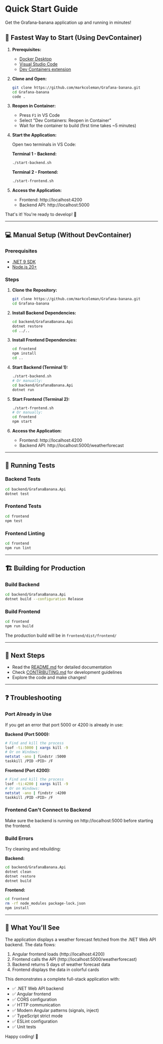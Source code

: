 # Quick Start Guide

Get the Grafana-banana application up and running in minutes!

## 🚀 Fastest Way to Start (Using DevContainer)

1. **Prerequisites:**
   - [Docker Desktop](https://www.docker.com/products/docker-desktop)
   - [Visual Studio Code](https://code.visualstudio.com/)
   - [Dev Containers extension](https://marketplace.visualstudio.com/items?itemName=ms-vscode-remote.remote-containers)

2. **Clone and Open:**
   ```bash
   git clone https://github.com/markcoleman/Grafana-banana.git
   cd Grafana-banana
   code .
   ```

3. **Reopen in Container:**
   - Press `F1` in VS Code
   - Select "Dev Containers: Reopen in Container"
   - Wait for the container to build (first time takes ~5 minutes)

4. **Start the Application:**

   Open two terminals in VS Code:

   **Terminal 1 - Backend:**
   ```bash
   ./start-backend.sh
   ```

   **Terminal 2 - Frontend:**
   ```bash
   ./start-frontend.sh
   ```

5. **Access the Application:**
   - Frontend: http://localhost:4200
   - Backend API: http://localhost:5000

That's it! You're ready to develop! 🎉

---

## 💻 Manual Setup (Without DevContainer)

### Prerequisites

- [.NET 9 SDK](https://dotnet.microsoft.com/download/dotnet/9.0)
- [Node.js 20+](https://nodejs.org/)

### Steps

1. **Clone the Repository:**
   ```bash
   git clone https://github.com/markcoleman/Grafana-banana.git
   cd Grafana-banana
   ```

2. **Install Backend Dependencies:**
   ```bash
   cd backend/GrafanaBanana.Api
   dotnet restore
   cd ../..
   ```

3. **Install Frontend Dependencies:**
   ```bash
   cd frontend
   npm install
   cd ..
   ```

4. **Start Backend (Terminal 1):**
   ```bash
   ./start-backend.sh
   # Or manually:
   cd backend/GrafanaBanana.Api
   dotnet run
   ```

5. **Start Frontend (Terminal 2):**
   ```bash
   ./start-frontend.sh
   # Or manually:
   cd frontend
   npm start
   ```

6. **Access the Application:**
   - Frontend: http://localhost:4200
   - Backend API: http://localhost:5000/weatherforecast

---

## 🧪 Running Tests

### Backend Tests
```bash
cd backend/GrafanaBanana.Api
dotnet test
```

### Frontend Tests
```bash
cd frontend
npm test
```

### Frontend Linting
```bash
cd frontend
npm run lint
```

---

## 🏗️ Building for Production

### Build Backend
```bash
cd backend/GrafanaBanana.Api
dotnet build --configuration Release
```

### Build Frontend
```bash
cd frontend
npm run build
```

The production build will be in `frontend/dist/frontend/`

---

## 📖 Next Steps

- Read the [README.md](README.md) for detailed documentation
- Check [CONTRIBUTING.md](CONTRIBUTING.md) for development guidelines
- Explore the code and make changes!

---

## ❓ Troubleshooting

### Port Already in Use

If you get an error that port 5000 or 4200 is already in use:

**Backend (Port 5000):**
```bash
# Find and kill the process
lsof -ti:5000 | xargs kill -9
# Or on Windows:
netstat -ano | findstr :5000
taskkill /PID <PID> /F
```

**Frontend (Port 4200):**
```bash
# Find and kill the process
lsof -ti:4200 | xargs kill -9
# Or on Windows:
netstat -ano | findstr :4200
taskkill /PID <PID> /F
```

### Frontend Can't Connect to Backend

Make sure the backend is running on http://localhost:5000 before starting the frontend.

### Build Errors

Try cleaning and rebuilding:

**Backend:**
```bash
cd backend/GrafanaBanana.Api
dotnet clean
dotnet restore
dotnet build
```

**Frontend:**
```bash
cd frontend
rm -rf node_modules package-lock.json
npm install
```

---

## 🎯 What You'll See

The application displays a weather forecast fetched from the .NET Web API backend. The data flows:

1. Angular frontend loads (http://localhost:4200)
2. Frontend calls the API (http://localhost:5000/weatherforecast)
3. Backend returns 5 days of weather forecast data
4. Frontend displays the data in colorful cards

This demonstrates a complete full-stack application with:
- ✅ .NET Web API backend
- ✅ Angular frontend
- ✅ CORS configuration
- ✅ HTTP communication
- ✅ Modern Angular patterns (signals, inject)
- ✅ TypeScript strict mode
- ✅ ESLint configuration
- ✅ Unit tests

Happy coding! 🚀
